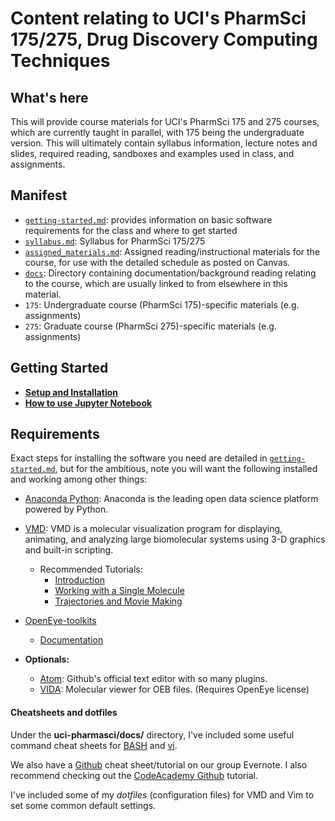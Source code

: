 # Content relating to UCI's PharmSci 175/275, Drug Discovery Computing Techniques

## What's here
This will provide course materials for UCI's PharmSci 175 and 275 courses, which are currently taught in parallel, with 175 being the undergraduate version.
This will ultimately contain syllabus information, lecture notes and slides, required reading, sandboxes and examples used in class, and assignments.

## Manifest
- [`getting-started.md`](getting-started.md): provides information on basic software requirements for the class and where to get started
- [`syllabus.md`](syllabus.md): Syllabus for PharmSci 175/275
- [`assigned_materials.md`](assigned_materials.md): Assigned reading/instructional materials for the course, for use with the detailed schedule as posted on Canvas.
- [`docs`](docs): Directory containing documentation/background reading relating to the course, which are usually linked to from elsewhere in this material.
- `175`: Undergraduate course (PharmSci 175)-specific materials (e.g. assignments)
- `275`: Graduate course (PharmSci 275)-specific materials (e.g. assignments)

## Getting Started
- **[Setup and Installation](getting-started.md)**
- **[How to use Jupyter Notebook](http://jupyter-notebook-beginner-guide.readthedocs.io/en/latest/execute.html)**

## Requirements

Exact steps for installing the software you need are detailed in [`getting-started.md`](getting-started.md), but for the ambitious, note you will want the following installed and working among other things:
- [Anaconda Python](https://www.continuum.io/downloads): Anaconda is the leading open data science platform powered by Python.
- [VMD](http://www.ks.uiuc.edu/Development/Download/download.cgi?PackageName=VMD): VMD is a molecular visualization program for displaying, animating, and analyzing large biomolecular systems using 3-D graphics and built-in scripting.
  - Recommended Tutorials:
    - [Introduction](http://www.ks.uiuc.edu/Training/Tutorials/vmd/tutorial-html/node1.html)
    - [Working with a Single Molecule](http://www.ks.uiuc.edu/Training/Tutorials/vmd/tutorial-html/node2.html)
    - [Trajectories and Movie Making](http://www.ks.uiuc.edu/Training/Tutorials/vmd/tutorial-html/node3.html)
- [OpenEye-toolkits](https://www.eyesopen.com/toolkit-development)
  - [Documentation](https://docs.eyesopen.com/toolkits/python/index.html)

- **Optionals:**
  - [Atom](https://atom.io/): Github's official text editor with so many plugins.
  - [VIDA](https://www.eyesopen.com/vida): Molecular viewer for OEB files. (Requires OpenEye license)

#### Cheatsheets and dotfiles
Under the **uci-pharmasci/docs/** directory, I've included some useful command cheat sheets for [BASH](https://github.com/nathanmlim/blues-apps/tree/master/docs/bash_cheatsheet.jpg) and [vi](https://github.com/nathanmlim/blues-apps/tree/master/docs/vi_cheatsheet.pdf).

We also have a [Github](https://www.evernote.com/shard/s26/sh/ae73a67b-4d7a-4e97-a896-cef5473db895/178762935c73b559) cheat sheet/tutorial on our group Evernote. I also recommend checking out the [CodeAcademy Github](https://www.codecademy.com/learn/learn-git) tutorial.

I've included some of my _dotfiles_ (configuration files) for VMD and Vim to set some common default settings.
